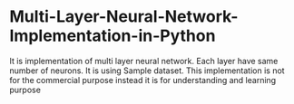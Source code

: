 # Multi-Layer-Neural-Network-Implementation-in-Python
It is implementation of multi layer neural network. Each layer have same number of neurons. It is using Sample dataset. This implementation is not for the commercial purpose instead it is for understanding and learning purpose
